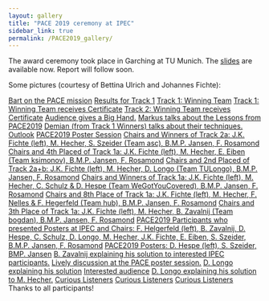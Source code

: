 ```yaml
---
layout: gallery
title: "PACE 2019 ceremony at IPEC"
sidebar_link: true
permalink: /PACE2019_gallery/
---
```


The award ceremony took place in Garching at TU Munich. 
The [slides](/files/PACE19-slides.pdf) are available now. Report will follow soon.

Some pictures (courtesy of Bettina Ulrich and Johannes Fichte):


<div ID="PACE2019" data-nanogallery2='{
        "thumbnailWidth": "200",
        "thumbnailHeight": "auto",
        "thumbnailBorderHorizontal": 1,
        "galleryMaxItems": 60,
        "galleryDisplayMode": "moreButton",
        "thumbnailLabel": {
          "display": false
        },
        "thumbnailAlignment": "center"
      }'>
  <!-- ### gallery content ### -->
  <a href="/assets/img/PACE2019_ceremony/2Q4A4779.jpeg" data-ngthumb="/assets/img/PACE2019_ceremony/0-thumbnails/2Q4A4779.jpeg">Bart on the PACE mission</a>
  <a href="/assets/img/PACE2019_ceremony/2Q4A4809.jpeg" data-ngthumb="/assets/img/PACE2019_ceremony/0-thumbnails/2Q4A4809.jpeg">Results for Track 1</a>
  <a href="/assets/img/PACE2019_ceremony/2Q4A4822.jpeg" data-ngthumb="/assets/img/PACE2019_ceremony/0-thumbnails/2Q4A4822.jpeg">Track 1: Winning Team</a>
  <a href="/assets/img/PACE2019_ceremony/2Q4A4823.jpeg" data-ngthumb="/assets/img/PACE2019_ceremony/0-thumbnails/2Q4A4823.jpeg">Track 1: Winning Team receives Certificate</a>
  <a href="/assets/img/PACE2019_ceremony/2Q4A4827.jpeg" data-ngthumb="/assets/img/PACE2019_ceremony/0-thumbnails/2Q4A4827.jpeg">Track 2: Winning Team receives Certificate</a>
  <a href="/assets/img/PACE2019_ceremony/2Q4A4828.jpeg" data-ngthumb="/assets/img/PACE2019_ceremony/0-thumbnails/2Q4A4828.jpeg">Audience gives a Big Hand.</a>
  <a href="/assets/img/PACE2019_ceremony/2Q4A4833.jpeg" data-ngthumb="/assets/img/PACE2019_ceremony/0-thumbnails/2Q4A4833.jpeg">Markus talks about the Lessons from PACE2019</a>
  <a href="/assets/img/PACE2019_ceremony/2Q4A4837.jpeg" data-ngthumb="/assets/img/PACE2019_ceremony/0-thumbnails/2Q4A4837.jpeg">Demian (from Track 1 Winners) talks about their techniques.</a>
  <a href="/assets/img/PACE2019_ceremony/2Q4A4849.jpeg" data-ngthumb="/assets/img/PACE2019_ceremony/0-thumbnails/2Q4A4849.jpeg">Outlook</a>
  <a href="/assets/img/PACE2019_ceremony/2Q4A4853.jpeg" data-ngthumb="/assets/img/PACE2019_ceremony/0-thumbnails/2Q4A4853.jpeg">PACE2019 Poster Session</a>
  <a href="/assets/img/PACE2019_ceremony/2Q4A4856.jpeg" data-ngthumb="/assets/img/PACE2019_ceremony/0-thumbnails/2Q4A4856.jpeg">Chairs and Winners of Track 2a: J.K. Fichte (left), M. Hecher, S. Szeider (Team asc), B.M.P. Jansen, F. Rosamond</a>
  <a href="/assets/img/PACE2019_ceremony/2Q4A4859.jpeg" data-ngthumb="/assets/img/PACE2019_ceremony/0-thumbnails/2Q4A4859.jpeg">Chairs and 4th Placed of Track 1a: J.K. Fichte (left), M. Hecher, E. Eiben (Team ksimonov), B.M.P. Jansen, F. Rosamond</a>
  <a href="/assets/img/PACE2019_ceremony/2Q4A4862.jpeg" data-ngthumb="/assets/img/PACE2019_ceremony/0-thumbnails/2Q4A4862.jpeg">Chairs and 2nd Placed of Track 2a+b: J.K. Fichte (left), M. Hecher, D. Longo (Team TULongo), B.M.P. Jansen, F. Rosamond</a>
  <a href="/assets/img/PACE2019_ceremony/2Q4A4865.jpeg" data-ngthumb="/assets/img/PACE2019_ceremony/0-thumbnails/2Q4A4865.jpeg">Chairs and Winners of Track 1a: J.K. Fichte (left), M. Hecher, C. Schulz & D. Hespe (Team WeGotYouCovered), B.M.P. Jansen, F. Rosamond</a>
  <a href="/assets/img/PACE2019_ceremony/2Q4A4867.jpeg" data-ngthumb="/assets/img/PACE2019_ceremony/0-thumbnails/2Q4A4867.jpeg">Chairs and 8th Place of Track 1a: J.K. Fichte (left), M. Hecher, F. Nelles & F. Hegerfeld (Team hub), B.M.P. Jansen, F. Rosamond</a>
  <a href="/assets/img/PACE2019_ceremony/2Q4A4869.jpeg" data-ngthumb="/assets/img/PACE2019_ceremony/0-thumbnails/2Q4A4869.jpeg">Chairs and 3th Place of Track 1a: J.K. Fichte (left), M. Hecher, B. Zavalnij (Team bogdan), B.M.P. Jansen, F. Rosamond</a>
  <a href="/assets/img/PACE2019_ceremony/2Q4A4873.jpeg" data-ngthumb="/assets/img/PACE2019_ceremony/0-thumbnails/2Q4A4873.jpeg">PACE2019 Participants who presented Posters at IPEC and Chairs: F. Helgerfeld (left), B. Zavalnij, D. Hespe, C. Schulz, D. Longo, M. Hecher, J.K. Fichte, E. Eiben, S. Szeider, B.M.P. Jansen, F. Rosamond</a>
  <a href="/assets/img/PACE2019_ceremony/2Q4A4877.jpeg" data-ngthumb="/assets/img/PACE2019_ceremony/0-thumbnails/2Q4A4877.jpeg">PACE2019 Posters: D. Hespe (left), S. Szeider, BMP. Jansen</a>
  <a href="/assets/img/PACE2019_ceremony/2Q4A4889.jpeg" data-ngthumb="/assets/img/PACE2019_ceremony/0-thumbnails/2Q4A4889.jpeg">B. Zavalnij explaining his solution to interested IPEC participants.</a>
  <a href="/assets/img/PACE2019_ceremony/2Q4A4891.jpeg" data-ngthumb="/assets/img/PACE2019_ceremony/0-thumbnails/2Q4A4891.jpeg">Lively discussion at the PACE poster session.</a>
  <a href="/assets/img/PACE2019_ceremony/2Q4A4904.jpeg" data-ngthumb="/assets/img/PACE2019_ceremony/0-thumbnails/2Q4A4904.jpeg">D. Longo explaining his solution</a>
  <a href="/assets/img/PACE2019_ceremony/2Q4A4909.jpeg" data-ngthumb="/assets/img/PACE2019_ceremony/0-thumbnails/2Q4A4909.jpeg">Interested audience</a>
  <a href="/assets/img/PACE2019_ceremony/2Q4A4914.jpeg" data-ngthumb="/assets/img/PACE2019_ceremony/0-thumbnails/2Q4A4914.jpeg">D. Longo explaining his solution to M. Hecher.</a>
  <a href="/assets/img/PACE2019_ceremony/2Q4A4917.jpeg" data-ngthumb="/assets/img/PACE2019_ceremony/0-thumbnails/2Q4A4917.jpeg">Curious Listeners</a>
  <a href="/assets/img/PACE2019_ceremony/2Q4A4921.jpeg" data-ngthumb="/assets/img/PACE2019_ceremony/0-thumbnails/2Q4A4921.jpeg">Curious Listeners</a>
  <a href="/assets/img/PACE2019_ceremony/2Q4A4937.jpeg" data-ngthumb="/assets/img/PACE2019_ceremony/0-thumbnails/2Q4A4937.jpeg">Curious Listeners</a>
</div>
Thanks to all participants!

